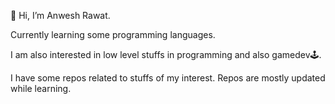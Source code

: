👋 Hi, I’m Anwesh Rawat.

Currently learning some programming languages.

I am also interested in low level stuffs in programming and also gamedev🕹️.

I have some repos related to stuffs of my interest. Repos are mostly updated while learning.
<!---
anwrat/anwrat is a ✨ special ✨ repository because its `README.md` (this file) appears on your GitHub profile.
You can click the Preview link to take a look at your changes.
--->
